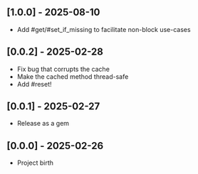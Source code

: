 ## [1.0.0] - 2025-08-10

- Add #get/#set_if_missing to facilitate non-block use-cases

## [0.0.2] - 2025-02-28

- Fix bug that corrupts the cache
- Make the cached method thread-safe
- Add #reset!

## [0.0.1] - 2025-02-27

- Release as a gem

## [0.0.0] - 2025-02-26

- Project birth
